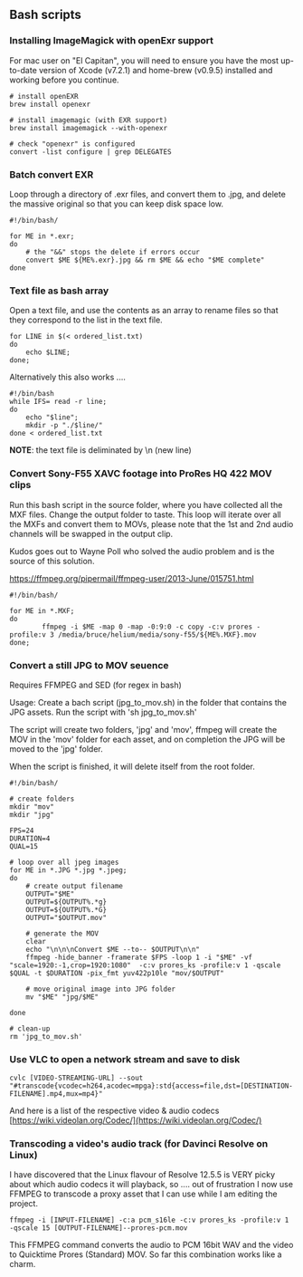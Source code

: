 ## Bash scripts

### Installing ImageMagick with openExr support

For mac user on "El Capitan", you will need to ensure you have the most up-to-date version of Xcode (v7.2.1) and home-brew (v0.9.5) installed and working before you continue.

	# install openEXR
	brew install openexr

	# install imagemagic (with EXR support)
	brew install imagemagick --with-openexr

	# check "openexr" is configured
	convert -list configure | grep DELEGATES

### Batch convert EXR

Loop through a directory of .exr files, and convert them to .jpg, and delete the massive original so that you can keep disk space low.

	#!/bin/bash/

	for ME in *.exr;
	do
      	# the "&&" stops the delete if errors occur
		convert $ME ${ME%.exr}.jpg && rm $ME && echo "$ME complete"
	done
	
	
### Text file as bash array

Open a text file, and use the contents as an array to rename files so that they correspond to the list in the text file.

	for LINE in $(< ordered_list.txt)
	do
		echo $LINE;
	done;

Alternatively this also works ....

	#!/bin/bash
	while IFS= read -r line;
	do
		echo "$line";
		mkdir -p "./$line/"
	done < ordered_list.txt

**NOTE**: the text file is deliminated by \n (new line)


### Convert Sony-F55 XAVC footage into ProRes HQ 422 MOV clips

Run this bash script in the source folder, where you have collected all the MXF files. Change the output folder to taste.
This loop will iterate over all the MXFs and convert them to MOVs, please note that the 1st and 2nd audio channels will be swapped in the output clip.

Kudos goes out to Wayne Poll who solved the audio problem and is the source of this solution.

https://ffmpeg.org/pipermail/ffmpeg-user/2013-June/015751.html


	#!/bin/bash/

	for ME in *.MXF;
	do
	        ffmpeg -i $ME -map 0 -map -0:9:0 -c copy -c:v prores -profile:v 3 /media/bruce/helium/media/sony-f55/${ME%.MXF}.mov
	done;

### Convert a still JPG to MOV seuence
Requires FFMPEG and SED (for regex in bash)

Usage:
Create a bach script (jpg_to_mov.sh) in the folder that contains the JPG assets. Run the script with 'sh jpg_to_mov.sh'

The script will create two folders, 'jpg' and 'mov', ffmpeg will create the MOV in the 'mov' folder for each asset, and on completion the JPG will be moved to the 'jpg' folder.

When the script is finished, it will delete itself from the root folder.

	#!/bin/bash/

	# create folders
	mkdir "mov"
	mkdir "jpg"

	FPS=24
	DURATION=4
	QUAL=15

	# loop over all jpeg images
	for ME in *.JPG *.jpg *.jpeg;
	do
	    # create output filename
	    OUTPUT="$ME"
	    OUTPUT=${OUTPUT%.*g}
	    OUTPUT=${OUTPUT%.*G}
	    OUTPUT="$OUTPUT.mov"

	    # generate the MOV
	    clear
	    echo "\n\n\nConvert $ME --to-- $OUTPUT\n\n"
		ffmpeg -hide_banner -framerate $FPS -loop 1 -i "$ME" -vf "scale=1920:-1,crop=1920:1080"  -c:v prores_ks -profile:v 1 -qscale $QUAL -t $DURATION -pix_fmt yuv422p10le "mov/$OUTPUT"

	    # move original image into JPG folder
	    mv "$ME" "jpg/$ME"

	done

	# clean-up
	rm 'jpg_to_mov.sh'

### Use VLC to open a network stream and save to disk


    cvlc [VIDEO-STREAMING-URL] --sout "#transcode{vcodec=h264,acodec=mpga}:std{access=file,dst=[DESTINATION-FILENAME].mp4,mux=mp4}"

And here is a list of the respective video & audio codecs [https://wiki.videolan.org/Codec/](https://wiki.videolan.org/Codec/)


### Transcoding a video's audio track (for Davinci Resolve on Linux)

I have discovered that the Linux flavour of Resolve 12.5.5 is VERY picky about which audio codecs it will playback, so .... out of frustration I now use FFMPEG to transcode a proxy asset that I can use while I am editing the project.

	ffmpeg -i [INPUT-FILENAME] -c:a pcm_s16le -c:v prores_ks -profile:v 1 -qscale 15 [OUTPUT-FILENAME]--prores-pcm.mov

This FFMPEG command converts the audio to PCM 16bit WAV and the video to Quicktime Prores (Standard) MOV. So far this combination works like a charm.

